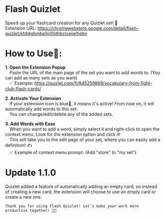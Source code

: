 # Flash Quizlet
Speed up your flashcard creation for any Quizlet set! 🚀<br>
Extension URL: https://chromewebstore.google.com/detail/flash-quizlet/kfddjgbmbpljinfjldhbcjceijelhpbn

# How to Use🤔:
**1. Open the Extension Popup<br>**
&emsp;Paste the URL of the main page of the set you want to add words to. (You can add as many sets as you want)<br>
&emsp;✅ Example: https://quizlet.com/fi/845259869/vocabulary-from-fight-club-flash-cards/

**2. Activate Your Extension<br>**
&emsp;If your extension icon is blue🔵, it means it's active! From now on, it will automatically add words to this set.<br>
&emsp;You can change/edit/delete any of the added sets.<br>

**3. Add Words with Ease<br>**
&emsp;When you want to add a word, simply select it and right-click to open the context menu. Look for the extension option and click it!<br>
&emsp;This will take you to the edit page of your set, where you can easily add a definition! ✍️<br>
&emsp;✅ Example of context menu prompt: (Add "store" to "my set")

# Update 1.1.0
Quizlet added a feature of automatically adding an empty card, so instead of creating a new card, the extension will choose to use an empty card or create a new one.<br>

    Thank you for using Flash Quizlet! Let’s make your work more productive together! 💪✨
